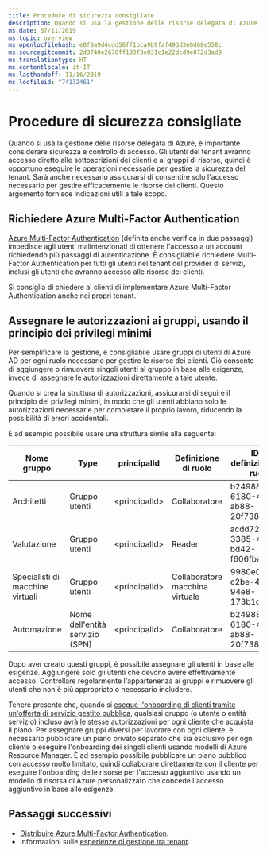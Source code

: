 ```yaml
---
title: Procedure di sicurezza consigliate
description: Quando si usa la gestione delle risorse delegata di Azure, è importante considerare sicurezza e controllo di accesso.
ms.date: 07/11/2019
ms.topic: overview
ms.openlocfilehash: e0f0a9d4cdd56ff1bca9b9faf493d3e0d68e558c
ms.sourcegitcommit: 2d3740e2670ff193f3e031c1e22dcd9e072d3ad9
ms.translationtype: HT
ms.contentlocale: it-IT
ms.lasthandoff: 11/16/2019
ms.locfileid: "74132461"
---
```

# <a name="recommended-security-practices"></a>Procedure di sicurezza consigliate

Quando si usa la gestione delle risorse delegata di Azure, è importante considerare sicurezza e controllo di accesso. Gli utenti del tenant avranno accesso diretto alle sottoscrizioni dei clienti e ai gruppi di risorse, quindi è opportuno eseguire le operazioni necessarie per gestire la sicurezza del tenant. Sarà anche necessario assicurarsi di consentire solo l'accesso necessario per gestire efficacemente le risorse dei clienti. Questo argomento fornisce indicazioni utili a tale scopo.

## <a name="require-azure-multi-factor-authentication"></a>Richiedere Azure Multi-Factor Authentication

[Azure Multi-Factor Authentication](../../active-directory/authentication/concept-mfa-howitworks.md) (definita anche verifica in due passaggi) impedisce agli utenti malintenzionati di ottenere l'accesso a un account richiedendo più passaggi di autenticazione. È consigliabile richiedere Multi-Factor Authentication per tutti gli utenti nel tenant del provider di servizi, inclusi gli utenti che avranno accesso alle risorse dei clienti.

Si consiglia di chiedere ai clienti di implementare Azure Multi-Factor Authentication anche nei propri tenant.

## <a name="assign-permissions-to-groups-using-the-principle-of-least-privilege"></a>Assegnare le autorizzazioni ai gruppi, usando il principio dei privilegi minimi

Per semplificare la gestione, è consigliabile usare gruppi di utenti di Azure AD per ogni ruolo necessario per gestire le risorse dei clienti. Ciò consente di aggiungere o rimuovere singoli utenti al gruppo in base alle esigenze, invece di assegnare le autorizzazioni direttamente a tale utente.

Quando si crea la struttura di autorizzazioni, assicurarsi di seguire il principio dei privilegi minimi, in modo che gli utenti abbiano solo le autorizzazioni necessarie per completare il proprio lavoro, riducendo la possibilità di errori accidentali.

È ad esempio possibile usare una struttura simile alla seguente:

|Nome gruppo  |Type  |principalId  |Definizione di ruolo  |ID di definizione del ruolo  |
|---------|---------|---------|---------|---------|
|Architetti     |Gruppo utenti         |\<principalId\>         |Collaboratore         |b24988ac-6180-42a0-ab88-20f7382dd24c  |
|Valutazione     |Gruppo utenti         |\<principalId\>         |Reader         |acdd72a7-3385-48ef-bd42-f606fba81ae7  |
|Specialisti di macchine virtuali     |Gruppo utenti         |\<principalId\>         |Collaboratore macchina virtuale         |9980e02c-c2be-4d73-94e8-173b1dc7cf3c  |
|Automazione     |Nome dell'entità servizio (SPN)         |\<principalId\>         |Collaboratore         |b24988ac-6180-42a0-ab88-20f7382dd24c  |

Dopo aver creato questi gruppi, è possibile assegnare gli utenti in base alle esigenze. Aggiungere solo gli utenti che devono avere effettivamente accesso. Controllare regolarmente l'appartenenza ai gruppi e rimuovere gli utenti che non è più appropriato o necessario includere.

Tenere presente che, quando si [esegue l'onboarding di clienti tramite un'offerta di servizio gestito pubblica](../how-to/publish-managed-services-offers.md), qualsiasi gruppo (o utente o entità servizio) incluso avrà le stesse autorizzazioni per ogni cliente che acquista il piano. Per assegnare gruppi diversi per lavorare con ogni cliente, è necessario pubblicare un piano privato separato che sia esclusivo per ogni cliente o eseguire l'onboarding dei singoli clienti usando modelli di Azure Resource Manager. È ad esempio possibile pubblicare un piano pubblico con accesso molto limitato, quindi collaborare direttamente con il cliente per eseguire l'onboarding delle risorse per l'accesso aggiuntivo usando un modello di risorsa di Azure personalizzato che concede l'accesso aggiuntivo in base alle esigenze.


## <a name="next-steps"></a>Passaggi successivi

- [Distribuire Azure Multi-Factor Authentication](../../active-directory/authentication/howto-mfa-getstarted.md).
- Informazioni sulle [esperienze di gestione tra tenant](cross-tenant-management-experience.md).
